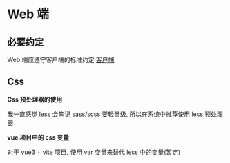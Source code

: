 # Web 端

## 必要约定

Web 端应遵守客户端的标准约定 [客户端](./client.md)

## Css

**Css 预处理器的使用**

我一直感觉 less 会笔记 sass/scss 要轻量级, 所以在系统中推荐使用 less 预处理器

**vue 项目中的 css 变量**

对于 vue3 + vite 项目, 使用 var 变量来替代 less 中的变量(暂定)
